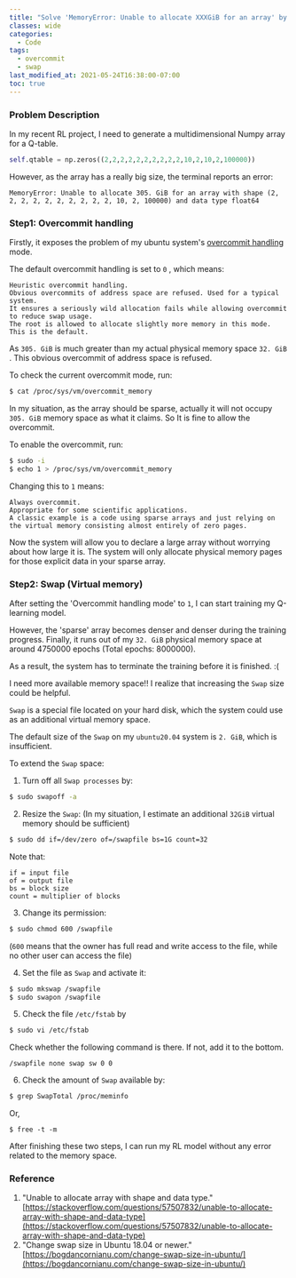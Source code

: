 ```yaml
---
title: "Solve 'MemoryError: Unable to allocate XXXGiB for an array' by setting Overcommit and Swap"
classes: wide
categories:
  - Code
tags:
  - overcommit
  - swap
last_modified_at: 2021-05-24T16:38:00-07:00
toc: true
---
```

### Problem Description
In my recent RL project, I need to generate a multidimensional Numpy array for a Q-table.
```python
self.qtable = np.zeros((2,2,2,2,2,2,2,2,2,2,10,2,10,2,100000))
```

However, as the array has a really big size,  the terminal reports an error:
```
MemoryError: Unable to allocate 305. GiB for an array with shape (2, 2, 2, 2, 2, 2, 2, 2, 2, 2, 10, 2, 100000) and data type float64
```

### Step1: Overcommit handling

Firstly, it exposes the problem of my ubuntu system's [overcommit handling](https://www.kernel.org/doc/Documentation/vm/overcommit-accounting) mode.

The default overcommit handling is set to `0` , which means:
```
Heuristic overcommit handling. 
Obvious overcommits of address space are refused. Used for a typical system. 
It ensures a seriously wild allocation fails while allowing overcommit to reduce swap usage. 
The root is allowed to allocate slightly more memory in this mode. 
This is the default.
```

As  `305. GiB`  is much greater than my actual physical memory space `32. GiB` . This obvious overcommit of address space is refused.

To check the current overcommit mode, run:
```bash
$ cat /proc/sys/vm/overcommit_memory
```

In my situation, as the array should be sparse, actually it will not occupy `305. GiB` memory space as what it claims.  So It is fine to allow the overcommit. 

To enable the overcommit, run:
```bash
$ sudo -i
$ echo 1 > /proc/sys/vm/overcommit_memory
```

Changing this to `1` means:
```
Always overcommit. 
Appropriate for some scientific applications.
A classic example is a code using sparse arrays and just relying on the virtual memory consisting almost entirely of zero pages.
```
Now the system will allow you to declare a large array without worrying about how large it is. The system will only allocate physical memory pages for those explicit data in your sparse array.


### Step2: Swap (Virtual memory)

After setting the 'Overcommit handling mode' to `1`, I can start training my Q-learning model.

However,  the 'sparse' array becomes denser and denser during the training progress.  Finally, it runs out of my `32. GiB` physical memory space at around 4750000 epochs (Total epochs: 8000000).

As a result, the system has to terminate the training before it is finished.		:(

I need more available memory space!! I realize that increasing the `Swap` size could be helpful.

`Swap` is a special file located on your hard disk, which the system could use as an additional virtual memory space.

The default size of the `Swap` on my `ubuntu20.04` system is `2. GiB`, which is insufficient. 

To extend the `Swap` space:
1. Turn off all `Swap processes` by:
```bash
$ sudo swapoff -a
```

2. Resize the `Swap`:
(In my situation, I estimate an additional `32GiB` virtual memory should be sufficient)
```bash
$ sudo dd if=/dev/zero of=/swapfile bs=1G count=32
```
Note that:
```
if = input file
of = output file
bs = block size
count = multiplier of blocks
```

3. Change its permission:
```bash
$ sudo chmod 600 /swapfile
```
(`600` means that the owner has full read and write access to the file, while no other user can access the file)


4. Set the file as `Swap` and activate it:
```bash
$ sudo mkswap /swapfile
$ sudo swapon /swapfile
```

5. Check the file `/etc/fstab` by
```bash
$ sudo vi /etc/fstab
```
Check whether the following command is there. If not, add it to the bottom.  
```
/swapfile none swap sw 0 0
```

6. Check the amount of `Swap` available by:
```bash
$ grep SwapTotal /proc/meminfo
```
Or,
```
$ free -t -m
```

After finishing these two steps, I can run my RL model without any error related to the memory space.

### Reference
1. "Unable to allocate array with shape and data type." [https://stackoverflow.com/questions/57507832/unable-to-allocate-array-with-shape-and-data-type](https://stackoverflow.com/questions/57507832/unable-to-allocate-array-with-shape-and-data-type)
2. "Change swap size in Ubuntu 18.04 or newer." [https://bogdancornianu.com/change-swap-size-in-ubuntu/](https://bogdancornianu.com/change-swap-size-in-ubuntu/)
